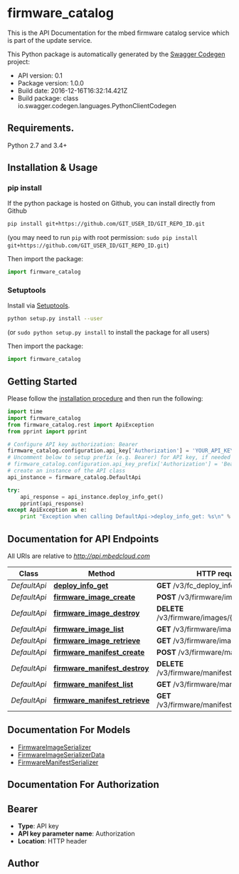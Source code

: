 # firmware_catalog
This is the API Documentation for the mbed firmware catalog service which is part of the update service.

This Python package is automatically generated by the [Swagger Codegen](https://github.com/swagger-api/swagger-codegen) project:

- API version: 0.1
- Package version: 1.0.0
- Build date: 2016-12-16T16:32:14.421Z
- Build package: class io.swagger.codegen.languages.PythonClientCodegen

## Requirements.

Python 2.7 and 3.4+

## Installation & Usage
### pip install

If the python package is hosted on Github, you can install directly from Github

```sh
pip install git+https://github.com/GIT_USER_ID/GIT_REPO_ID.git
```
(you may need to run `pip` with root permission: `sudo pip install git+https://github.com/GIT_USER_ID/GIT_REPO_ID.git`)

Then import the package:
```python
import firmware_catalog 
```

### Setuptools

Install via [Setuptools](http://pypi.python.org/pypi/setuptools).

```sh
python setup.py install --user
```
(or `sudo python setup.py install` to install the package for all users)

Then import the package:
```python
import firmware_catalog
```

## Getting Started

Please follow the [installation procedure](#installation--usage) and then run the following:

```python
import time
import firmware_catalog
from firmware_catalog.rest import ApiException
from pprint import pprint

# Configure API key authorization: Bearer
firmware_catalog.configuration.api_key['Authorization'] = 'YOUR_API_KEY'
# Uncomment below to setup prefix (e.g. Bearer) for API key, if needed
# firmware_catalog.configuration.api_key_prefix['Authorization'] = 'Bearer'
# create an instance of the API class
api_instance = firmware_catalog.DefaultApi

try:
    api_response = api_instance.deploy_info_get()
    pprint(api_response)
except ApiException as e:
    print "Exception when calling DefaultApi->deploy_info_get: %s\n" % e

```

## Documentation for API Endpoints

All URIs are relative to *http://api.mbedcloud.com*

Class | Method | HTTP request | Description
------------ | ------------- | ------------- | -------------
*DefaultApi* | [**deploy_info_get**](docs/DefaultApi.md#deploy_info_get) | **GET** /v3/fc_deploy_info | 
*DefaultApi* | [**firmware_image_create**](docs/DefaultApi.md#firmware_image_create) | **POST** /v3/firmware/images/ | 
*DefaultApi* | [**firmware_image_destroy**](docs/DefaultApi.md#firmware_image_destroy) | **DELETE** /v3/firmware/images/{image_id}/ | 
*DefaultApi* | [**firmware_image_list**](docs/DefaultApi.md#firmware_image_list) | **GET** /v3/firmware/images/ | 
*DefaultApi* | [**firmware_image_retrieve**](docs/DefaultApi.md#firmware_image_retrieve) | **GET** /v3/firmware/images/{image_id}/ | 
*DefaultApi* | [**firmware_manifest_create**](docs/DefaultApi.md#firmware_manifest_create) | **POST** /v3/firmware/manifests/ | 
*DefaultApi* | [**firmware_manifest_destroy**](docs/DefaultApi.md#firmware_manifest_destroy) | **DELETE** /v3/firmware/manifests/{manifest_id}/ | 
*DefaultApi* | [**firmware_manifest_list**](docs/DefaultApi.md#firmware_manifest_list) | **GET** /v3/firmware/manifests/ | 
*DefaultApi* | [**firmware_manifest_retrieve**](docs/DefaultApi.md#firmware_manifest_retrieve) | **GET** /v3/firmware/manifests/{manifest_id}/ | 


## Documentation For Models

 - [FirmwareImageSerializer](docs/FirmwareImageSerializer.md)
 - [FirmwareImageSerializerData](docs/FirmwareImageSerializerData.md)
 - [FirmwareManifestSerializer](docs/FirmwareManifestSerializer.md)


## Documentation For Authorization


## Bearer

- **Type**: API key
- **API key parameter name**: Authorization
- **Location**: HTTP header


## Author



